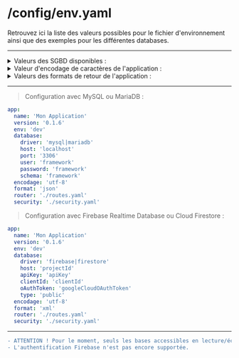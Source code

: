 # /config/env.yaml
Retrouvez ici la liste des valeurs possibles pour le fichier d'environnement ainsi que des exemples pour les différentes databases.

---
<details>
<summary>Valeurs des SGBD disponibles :</summary>

```bash
# app_sgbd()
mysql # PDO MySQL
mariadb # PDO MySQL
firebase # Firebase Realtime Database
firestore # Firebase Cloud Firestore
```
</details>
<details>
<summary>Valeur d'encodage de caractères de l'application :</summary>

```bash
# app_encode()
utf-8
```
</details>
<details>
<summary>Valeurs des formats de retour de l'application :</summary>

```bash
# app_format()
json
xml
```
</details>

---
> Configuration avec MySQL ou MariaDB :
```yaml
app:
  name: 'Mon Application'
  version: '0.1.6'
  env: 'dev'
  database:
    driver: 'mysql|mariadb'
    host: 'localhost'
    port: '3306'
    user: 'framework'
    password: 'framework'
    schema: 'framework'
  encodage: 'utf-8'
  format: 'json'
  router: './routes.yaml'
  security: './security.yaml'
```

> Configuration avec Firebase Realtime Database ou Cloud Firestore :
```yaml
app:
  name: 'Mon Application'
  version: '0.1.6'
  env: 'dev'
  database:
    driver: 'firebase|firestore'
    host: 'projectId'
    apiKey: 'apiKey'
    clientId: 'clientId'
    oAuthToken: 'googleCloudOAuthToken'
    type: 'public'
  encodage: 'utf-8'
  format: 'xml'
  router: './routes.yaml'
  security: './security.yaml'
```

---
```diff
- ATTENTION ! Pour le moment, seuls les bases accessibles en lecture/écriture public sur Firebase fonctionnent.
- L'authentification Firebase n'est pas encore supportée.
```
